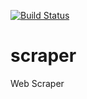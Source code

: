 [![Build Status](https://travis-ci.org/m4rciosouza/scraper.svg?branch=master)](https://travis-ci.org/m4rciosouza/scraper)
# scraper
Web Scraper
